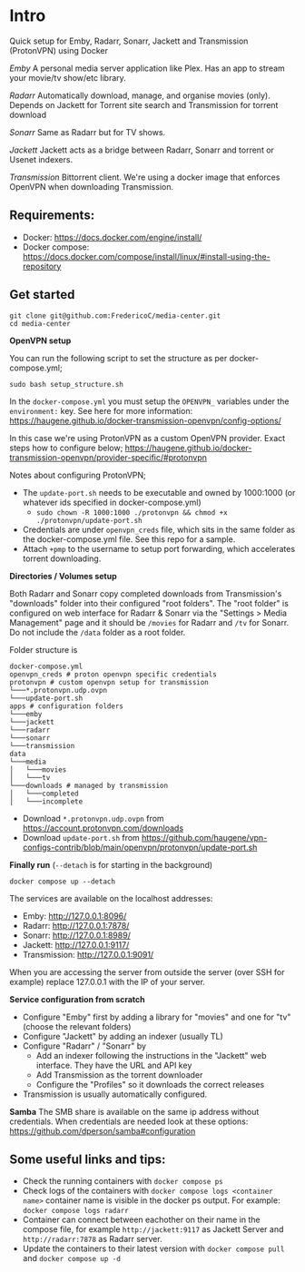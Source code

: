 # Intro
Quick setup for Emby, Radarr, Sonarr, Jackett and Transmission (ProtonVPN) using Docker

*Emby*
A personal media server application like Plex. Has an app to stream your movie/tv show/etc library.

*Radarr*
Automatically download, manage, and organise movies (only). Depends on Jackett for Torrent site search and Transmission for torrent download

*Sonarr*
Same as Radarr but for TV shows.

*Jackett*
Jackett acts as a bridge between Radarr, Sonarr and torrent or Usenet indexers.

*Transmission* 
Bittorrent client. We're using a docker image that enforces OpenVPN when downloading Transmission.

## Requirements:

* Docker: https://docs.docker.com/engine/install/
* Docker compose: https://docs.docker.com/compose/install/linux/#install-using-the-repository

## Get started

```
git clone git@github.com:FredericoC/media-center.git
cd media-center
```

**OpenVPN setup**

You can run the following script to set the structure as per docker-compose.yml;
```
sudo bash setup_structure.sh
```

In the `docker-compose.yml` you must setup the `OPENVPN_` variables under the `environment:` key.
See here for more information: https://haugene.github.io/docker-transmission-openvpn/config-options/

In this case we're using ProtonVPN as a custom OpenVPN provider. Exact steps how to configure below;
https://haugene.github.io/docker-transmission-openvpn/provider-specific/#protonvpn

Notes about configuring ProtonVPN;
- The `update-port.sh` needs to be executable and owned by 1000:1000 (or whatever ids specified in docker-compose.yml)
  - ```sudo chown -R 1000:1000 ./protonvpn && chmod +x ./protonvpn/update-port.sh```
- Credentials are under `openvpn_creds` file, which sits in the same folder as the docker-compose.yml file. See this repo for a sample. 
- Attach `+pmp` to the username to setup port forwarding, which accelerates torrent downloading.

**Directories / Volumes setup**

Both Radarr and Sonarr copy completed downloads from Transmission's "downloads" folder into their configured "root folders".
The "root folder" is configured on web interface for Radarr & Sonarr via the "Settings > Media Management" page and it should be `/movies` for Radarr and  `/tv` for Sonarr.
Do not include the `/data` folder as a root folder. 

Folder structure is
```
docker-compose.yml
openvpn_creds # proton openvpn specific credentials
protonvpn # custom openvpn setup for transmission
└───*.protonvpn.udp.ovpn 
└───update-port.sh
apps # configuration folders
└───emby
└───jackett
└───radarr
└───sonarr
└───transmission
data
└───media
│   └───movies
│   └───tv
└───downloads # managed by transmission
│   └───completed
│   └───incomplete
```

- Download `*.protonvpn.udp.ovpn` from https://account.protonvpn.com/downloads
- Download `update-port.sh` from https://github.com/haugene/vpn-configs-contrib/blob/main/openvpn/protonvpn/update-port.sh

**Finally run**
(`--detach` is for starting in the background)
```
docker compose up --detach
```

The services are available on the localhost addresses:

* Emby: http://127.0.0.1:8096/
* Radarr: http://127.0.0.1:7878/
* Sonarr: http://127.0.0.1:8989/
* Jackett: http://127.0.0.1:9117/
* Transmission: http://127.0.0.1:9091/
 
When you are accessing the server from outside the server (over SSH for example) replace 127.0.0.1 with the IP of your server.

**Service configuration from scratch**
- Configure "Emby" first by adding a library for "movies" and one for "tv" (choose the relevant folders)
- Configure "Jackett" by adding an indexer (usually TL) 
- Configure "Radarr" / "Sonarr" by 
  - Add an indexer following the instructions in the "Jackett" web interface. They have the URL and API key
  - Add Transmission as the torrent downloader
  - Configure the "Profiles" so it downloads the correct releases
- Transmission is usually automatically configured. 
 
**Samba**
The SMB share is available on the same ip address without credentials. When credentials are needed look at these options:
https://github.com/dperson/samba#configuration

## Some useful links and tips:

* Check the running containers with `docker compose ps`
* Check logs of the containers with `docker compose logs <container name>` container name is visible in the docker ps output.
  For example: `docker compose logs radarr`
* Container can connect between eachother on their name in the compose file, for example `http://jackett:9117` as Jackett Server and `http://radarr:7878` as Radarr server.
* Update the containers to their latest version with `docker compose pull` and `docker compose up -d`
